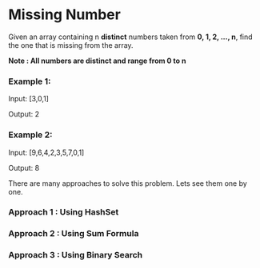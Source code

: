 # Missing Number

Given an array containing n **distinct** numbers taken from **0, 1, 2, ..., n**, find the one that is missing from the array.

**Note : All numbers are distinct and range from 0 to n**
### Example 1:

Input: [3,0,1]

Output: 2

### Example 2:

Input: [9,6,4,2,3,5,7,0,1]

Output: 8

There are many approaches to solve this problem. Lets see them one by one.

### Approach 1 : Using HashSet

### Approach 2 : Using Sum Formula

### Approach 3 : Using Binary Search


